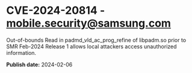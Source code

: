 # CVE-2024-20814 - mobile.security@samsung.com

Out-of-bounds Read in padmd_vld_ac_prog_refine of libpadm.so prior to SMR Feb-2024 Release 1 allows local attackers access unauthorized information.

**Publish date:** 2024-02-06
